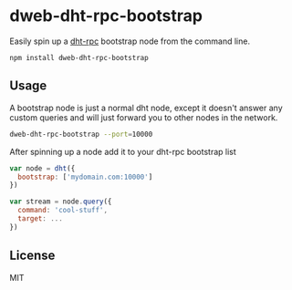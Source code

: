 # dweb-dht-rpc-bootstrap

Easily spin up a [dht-rpc](https://github.com/distributedweb/dht-rpc) bootstrap node from the command line.

```
npm install dweb-dht-rpc-bootstrap
```

## Usage

A bootstrap node is just a normal dht node, except it doesn't answer any custom queries and will
just forward you to other nodes in the network.

``` sh
dweb-dht-rpc-bootstrap --port=10000
```

After spinning up a node add it to your dht-rpc bootstrap list

``` js
var node = dht({
  bootstrap: ['mydomain.com:10000']
})

var stream = node.query({
  command: 'cool-stuff',
  target: ...
})
```

## License

MIT
